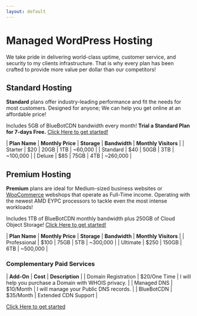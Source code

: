 ```yaml
---
layout: default
---
```

# Managed WordPress Hosting

We take pride in delivering world-class uptime, customer service, and security to my clients infrastructure. That is why every plan has been crafted to provide more value per dollar than our competitors!

## Standard Hosting

**Standard** plans offer industry-leading performance and fit the needs for most customers. Designed for anyone; We can help you get online at an affordable price!

Includes 5GB of BlueBotCDN bandwidth every month! **Trial a Standard Plan for 7-days Free.** [Click Here to get started!](https://www.mattfaulkner.net/bluebotpc/)

| **Plan Name** | **Monthly Price** | **Storage** | **Bandwidth** | **Monthly Visitors** |
| Starter       | $20 | 20GB | 1TB | ~60,000  |
| Standard      | $40 | 50GB | 3TB | ~100,000 |
| Deluxe        | $85 | 75GB | 4TB | ~260,000 |

## Premium Hosting

**Premium** plans are ideal for Medium-sized business websites or [WooCommerce](https://woocommerce.com/) webshops that operate as Full-Time income. Operating with the newest AMD EYPC processors to tackle even the most intense workloads!

Includes 1TB of BlueBotCDN monthly bandwidth plus 250GB of Cloud Object Storage! [Click Here to get started!](https://www.mattfaulkner.net/bluebotpc/)

| **Plan Name** | **Monthly Price** | **Storage** | **Bandwidth** | **Monthly Visitors** |
| Professional | $100 | 75GB  | 5TB | ~300,000 |
| Ultimate     | $250 | 150GB | 6TB | ~500,000 |

### Complementary Paid Services

| **Add-On** | **Cost** | **Description** |
| Domain Registration | $20/One Time | I will help you purchase a Domain with WHOIS privacy. |
| Managed DNS         | $10/Month | I will manage your Public DNS records. |
| BlueBotCDN          | $35/Month | Extended CDN Support |

[Click Here to get started](https://www.mattfaulkner.net/bluebotpc/)
